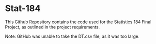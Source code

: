# Stat-184

This Github Repository contains the code used for the Statistics 184 Final Project, as outlined in the project requirements.

Note: GitHub was unable to take the DT.csv file, as it was too large.
